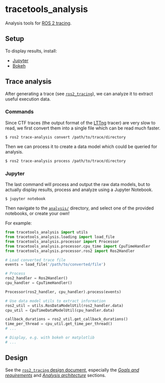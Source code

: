 # tracetools_analysis

Analysis tools for [ROS 2 tracing](https://gitlab.com/micro-ROS/ros_tracing/ros2_tracing).

## Setup

To display results, install:

* [Jupyter](https://jupyter.org/install)
* [Bokeh](https://bokeh.pydata.org/en/latest/docs/user_guide/quickstart.html#userguide-quickstart-install)

## Trace analysis

After generating a trace (see [`ros2_tracing`](https://gitlab.com/micro-ROS/ros_tracing/ros2_tracing#tracing)), we can analyze it to extract useful execution data.

### Commands

Since CTF traces (the output format of the [LTTng](https://lttng.org/) tracer) are very slow to read, we first convert them into a single file which can be read much faster.

```
$ ros2 trace-analysis convert /path/to/trace/directory
```

Then we can process it to create a data model which could be queried for analysis.

```
$ ros2 trace-analysis process /path/to/trace/directory
```

### Jupyter

The last command will process and output the raw data models, but to actually display results, process and analyze using a Jupyter Notebook.

```
$ jupyter notebook
```

Then navigate to the [`analysis/`](./tracetools_analysis/analysis/) directory, and select one of the provided notebooks, or create your own!

For example:

```python
from tracetools_analysis import utils
from tracetools_analysis.loading import load_file
from tracetools_analysis.processor import Processor
from tracetools_analysis.processor.cpu_time import CpuTimeHandler
from tracetools_analysis.processor.ros2 import Ros2Handler

# Load converted trace file
events = load_file('/path/to/converted/file')

# Process
ros2_handler = Ros2Handler()
cpu_handler = CpuTimeHandler()

Processor(ros2_handler, cpu_handler).process(events)

# Use data model utils to extract information
ros2_util = utils.RosDataModelUtil(ros2_handler.data)
cpu_util = CpuTimeDataModelUtil(cpu_handler.data)

callback_durations = ros2_util.get_callback_durations()
time_per_thread = cpu_util.get_time_per_thread()
# ...

# Display, e.g. with bokeh or matplotlib
# ...
```

## Design

See the [`ros2_tracing` design document](https://gitlab.com/micro-ROS/ros_tracing/ros2_tracing/blob/master/doc/design_ros_2.md), especially the [*Goals and requirements*](https://gitlab.com/micro-ROS/ros_tracing/ros2_tracing/blob/master/doc/design_ros_2.md#goals-and-requirements) and [*Analysis architecture*](https://gitlab.com/micro-ROS/ros_tracing/ros2_tracing/blob/master/doc/design_ros_2.md#analysis-architecture) sections.
